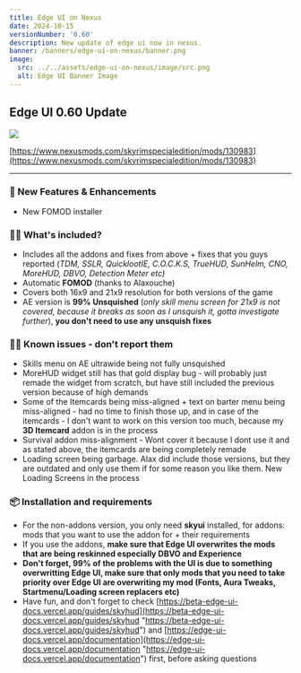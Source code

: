 ```yaml
---
title: Edge UI on Nexus
date: 2024-10-15
versionNumber: '0.60'
description: New update of edge ui now in nexus.
banner: /banners/edge-ui-on-nexus/banner.png
image:
  src: ../../assets/edge-ui-on-nexus/image/src.png
  alt: Edge UI Banner Image
---
```

## Edge UI 0.60 Update

![](edge-ui-banner.png)

[https://www.nexusmods.com/skyrimspecialedition/mods/130983](https://www.nexusmods.com/skyrimspecialedition/mods/130983)

---

### 🍿 New Features & Enhancements

- New FOMOD installer

### 🧙‍♀️ **What's included?**

- Includes all the addons and fixes from above + fixes that you guys reported (*TDM, SSLR, QuicklootIE, C.O.C.K.S, TrueHUD, SunHelm, CNO, MoreHUD, DBVO, Detection Meter etc)*
- Automatic **FOMOD** (thanks to Alaxouche)
- Covers both 16x9 and 21x9 resolution for both versions of the game
- AE version is **99% Unsquished** (*only skill menu screen for 21x9 is not covered, because it breaks as soon as I unsquish it, gotta investigate further*), **you don't need to use any unsquish fixes**

### 🐞🚩 **Known issues - don't report them**

- Skills menu on AE ultrawide being not fully unsquished
- MoreHUD widget still has that gold display bug - will probably just remade the widget from scratch, but have still included the previous version because of high demands
- Some of the Itemcards being miss-aligned + text on barter menu being miss-aligned - had no time to finish those up, and in case of the itemcards - I don't want to work on this version too much, because my **3D Itemcard** addon is in the process
- Survival addon miss-alignment - Wont cover it because I dont use it and as stated above, the itemcards are being completely remade
- Loading screen being garbage. Alax did include those versions, but they are outdated and only use them if for some reason you like them. New Loading Screens in the process

### 📦 **Installation and requirements**

- For the non-addons version, you only need **skyui** installed, for addons: mods that you want to use the addon for + their requirements
- If you use the addons, **make sure that Edge UI overwrites the mods that are being reskinned especially DBVO and Experience**
- **Don't forget, 99% of the problems with the UI is due to something overwritting Edge UI, make sure that only mods that you need to take priority over Edge UI are overwriting my mod (Fonts, Aura Tweaks, Startmenu/Loading screen replacers etc)**
- Have fun, and don't forget to check [https://beta-edge-ui-docs.vercel.app/guides/skyhud](https://beta-edge-ui-docs.vercel.app/guides/skyhud "https://beta-edge-ui-docs.vercel.app/guides/skyhud") and [https://edge-ui-docs.vercel.app/documentation](https://edge-ui-docs.vercel.app/documentation "https://edge-ui-docs.vercel.app/documentation") first, before asking questions
